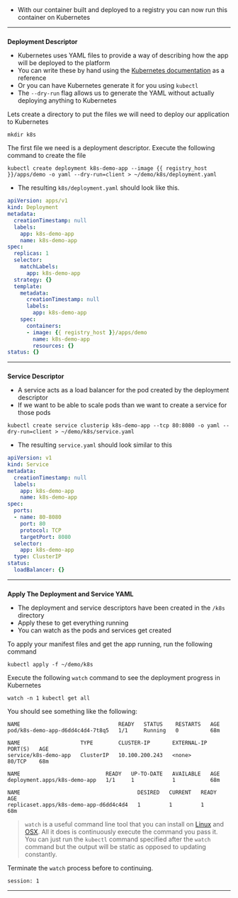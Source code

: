 
## 

*   With our container built and deployed to a registry you can now run this container on Kubernetes


---


### 
**Deployment Descriptor**



*   Kubernetes uses YAML files to provide a way of describing how the app will be deployed to the platform
*   You can write these by hand using the [Kubernetes documentation](https://kubernetes.io/docs/home/) as a reference
*   Or you can have Kubernetes generate it for you using `kubectl`
*   The `--dry-run` flag allows us to generate the YAML without actually deploying anything to Kubernetes

Lets create a directory to put the files we will need to deploy our application to Kubernetes

```execute-1
mkdir k8s
```

The first file we need is a deployment descriptor.  Execute the following command to create the file

```execute-1
kubectl create deployment k8s-demo-app --image {{ registry_host }}/apps/demo -o yaml --dry-run=client > ~/demo/k8s/deployment.yaml
```

*   The resulting `k8s/deployment.yaml` should look like this.

```yaml
apiVersion: apps/v1
kind: Deployment
metadata:
  creationTimestamp: null
  labels:
    app: k8s-demo-app
    name: k8s-demo-app
spec:
  replicas: 1
  selector:
    matchLabels:
      app: k8s-demo-app
  strategy: {}
  template:
    metadata:
      creationTimestamp: null
      labels:
        app: k8s-demo-app
    spec:
      containers:
      - image: {{ registry_host }}/apps/demo
        name: k8s-demo-app
        resources: {}
status: {}
```

---


### 
**Service Descriptor**


*   A service acts as a load balancer for the pod created by the deployment descriptor
*   If we want to be able to scale pods than we want to create a service for those pods


```execute-1
kubectl create service clusterip k8s-demo-app --tcp 80:8080 -o yaml --dry-run=client > ~/demo/k8s/service.yaml

```


*   The resulting `service.yaml` should look similar to this

```yaml
apiVersion: v1
kind: Service
metadata:
  creationTimestamp: null
  labels:
    app: k8s-demo-app
    name: k8s-demo-app
spec:
  ports:
  - name: 80-8080
    port: 80
    protocol: TCP
    targetPort: 8080
  selector:
    app: k8s-demo-app
  type: ClusterIP
status:
  loadBalancer: {}
```

---


### 
**Apply The Deployment and Service YAML**


*   The deployment and service descriptors have been created in the `/k8s` directory
*   Apply these to get everything running
*   You can watch as the pods and services get created

To apply your manifest files and get the app running, run the following command
```execute-1
kubectl apply -f ~/demo/k8s 
```

Execute the following `watch` command to see the deployment progress in Kubernetes
```execute-1
watch -n 1 kubectl get all
```

You should see something like the following:
```                 
NAME                               READY   STATUS    RESTARTS   AGE
pod/k8s-demo-app-d6dd4c4d4-7t8q5   1/1     Running   0          68m

NAME                   TYPE        CLUSTER-IP       EXTERNAL-IP   PORT(S)   AGE
service/k8s-demo-app   ClusterIP   10.100.200.243   <none>        80/TCP    68m

NAME                           READY   UP-TO-DATE   AVAILABLE   AGE
deployment.apps/k8s-demo-app   1/1     1            1           68m

NAME                                     DESIRED   CURRENT   READY   AGE
replicaset.apps/k8s-demo-app-d6dd4c4d4   1         1         1       68m
```

> `watch` is a useful command line tool that you can install on [Linux](https://www.2daygeek.com/linux-watch-command-to-monitor-a-command/) and [OSX](https://osxdaily.com/2010/08/22/install-watch-command-on-os-x/). All it does is continuously execute the command you pass it. You can just run the `kubectl` command specified after the `watch` command but the output will be static as opposed to updating constantly.

Terminate the `watch` process before to continuing.

```terminal:interrupt
session: 1
```

---